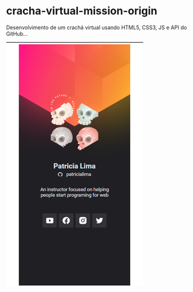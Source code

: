 # cracha-virtual-mission-origin
Desenvolvimento de um  crachá virtual usando HTML5, CSS3, JS e API do GitHub...


![Clone-netflix](https://github.com/Patricia17991/cracha-virtual-mission-origin/blob/main/Captura%20de%20Tela%20(84).png) 
